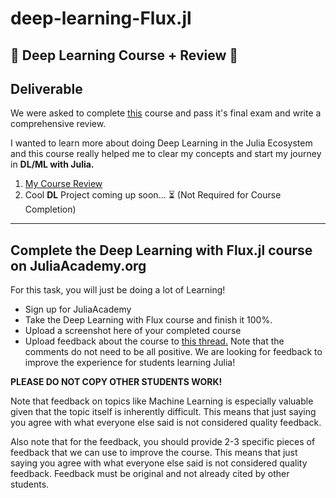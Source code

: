 # deep-learning-Flux.jl

## 📄 Deep Learning Course + Review 📄

## Deliverable

We were asked to complete [this](https://juliaacademy.com/p/deep-learning-with-flux-jl) course and pass it's final exam and write a comprehensive review.

I wanted to learn more about doing Deep Learning in the Julia Ecosystem and this course really helped me to clear my concepts and start my journey in **DL/ML with Julia.**

1. [My Course Review](https://github.com/JuliaComputing/JuliaAcademyMaterials/issues/26#issuecomment-570552775)
2. Cool **DL** Project coming up soon... ⏳ (Not Required for Course Completion)

<hr>

## Complete the Deep Learning with Flux.jl course on JuliaAcademy.org

For this task, you will just be doing a lot of Learning!

- Sign up for JuliaAcademy
- Take the Deep Learning with Flux course and finish it 100%.
- Upload a screenshot here of your completed course
- Upload feedback about the course to [this thread.](https://github.com/JuliaComputing/JuliaAcademyMaterials/issues/26) Note that the comments do not need to be all positive. We are looking for feedback to improve the experience for students learning Julia!

**PLEASE DO NOT COPY OTHER STUDENTS WORK!**

Note that feedback on topics like Machine Learning is especially valuable given that the topic itself is inherently difficult. This means that just saying you agree with what everyone else said is not considered quality feedback.

Also note that for the feedback, you should provide 2-3 specific pieces of feedback that we can use to improve the course. This means that just saying you agree with what everyone else said is not considered quality feedback. Feedback must be original and not already cited by other students.